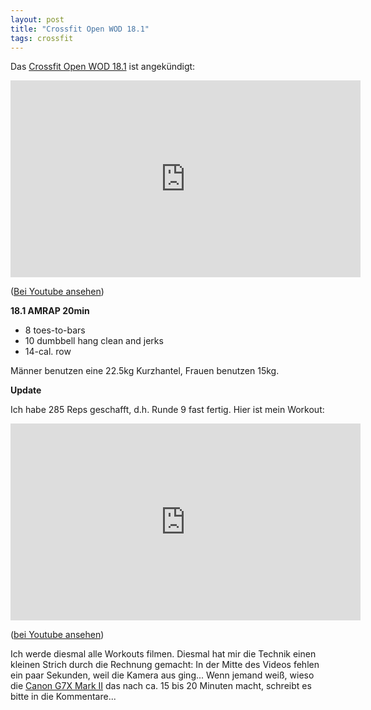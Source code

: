 ```yaml
---
layout: post
title: "Crossfit Open WOD 18.1"
tags: crossfit
---
```


Das [Crossfit Open WOD 18.1][0] ist angekündigt:

<iframe width="560" height="315" src="https://www.youtube-nocookie.com/embed/MVq-IS__mLc" frameborder="0" allow="autoplay; encrypted-media" allowfullscreen></iframe>

([Bei Youtube ansehen][4])

**18.1 AMRAP 20min**

* 8 toes-to-bars
* 10 dumbbell hang clean and jerks
* 14-cal. row

Männer benutzen eine 22.5kg Kurzhantel, Frauen benutzen 15kg.

**Update**

Ich habe 285 Reps geschafft, d.h. Runde 9 fast fertig. Hier ist mein Workout:

<iframe width="560" height="315" src="https://www.youtube-nocookie.com/embed/S6P5vk7T8gs" frameborder="0" allow="autoplay; encrypted-media" allowfullscreen></iframe>

([bei Youtube ansehen][2])

Ich werde diesmal alle Workouts filmen. Diesmal hat mir die Technik einen kleinen Strich durch die Rechnung gemacht: In der Mitte des Videos fehlen ein paar Sekunden, weil die Kamera aus ging... Wenn jemand weiß, wieso die [Canon G7X Mark II][3] das nach ca. 15 bis 20 Minuten macht, schreibt es bitte in die Kommentare...


[0]: https://games.crossfit.com/workouts/open/2018/1
[1]: https://games-assets.crossfit.com/18_1_workout11_asldkfjhaks13475JDUTEdjfha.pdf
[2]: https://www.youtube.com/watch?v=S6P5vk7T8gs
[3]: https://www.amazon.de/Canon-Digitalkamera-klappbarem-LCD-Display-Touchscreen/dp/B01BYERRUG/kopisde-21
[4]: https://www.youtube.com/watch?v=MVq-IS__mLc
